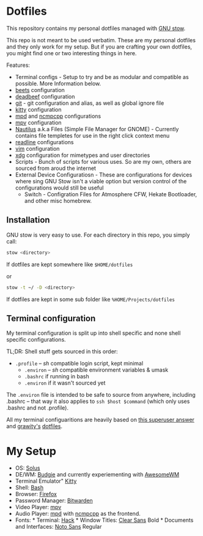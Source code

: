 # Dotfiles 
This repository contains my personal dotfiles managed with [GNU stow](http://www.gnu.org/software/stow/).

This repo is not meant to be used verbatim. These are my personal dotfiles and they only work for my setup. But if you are crafting your own dotfiles, you might find one or two interesting things in here.

Features:
* Terminal configs -  Setup to try and be as modular and compatible as possible. More Information below.
* [beets](https://beets.io/) configuration
* [deadbeef](http://deadbeef.sourceforge.net/) configuration
* [git](https://git-scm.com/) - git configuration and alias, as well as global ignore file
* [kitty](https://sw.kovidgoyal.net/kitty/) configuration
* [mpd](https://www.musicpd.org/) and [ncmpcpp](https://rybczak.net/ncmpcpp/) configurations
* [mpv](https://mpv.io/) configuration
* [Nautilus](https://wiki.gnome.org/action/show/Apps/Files) a.k.a Files (Simple File Manager for GNOME) - Currently contains file templetes for use in the right click context menu
* [readline](https://tiswww.case.edu/php/chet/readline/rltop.html) configurations
* [vim](https://www.vim.org/) configuration
* [xdg](https://www.freedesktop.org/wiki/Software/xdg-utils/) configuration for mimetypes and user directories
* Scripts - Bunch of scripts for various uses. So are my own, others are sourced from aroud the internet
* External Device Configuratiosn -  These are configurations for devices where sing GNU Stow isn't a viable option but version control of the configurations would still be useful
	* Switch - Configration Files for Atmosphere CFW, Hekate Bootloader, and other misc homebrew.

## Installation
GNU stow is very easy to use. For each directory in this repo, you simply call:
```sh
stow <directory>
```
If dotfiles are kept somewhere like `$HOME/dotfiles`

or 

```sh
stow -t ~/ -D <directory>
```
If dotfiles are kept in some sub folder like `%HOME/Projects/dotfiles`

## Terminal configuration

My terminal configuration is split up into shell specific and none shell specific configurations. 

TL;DR:
Shell stuff gets sourced in this order:

  * `.profile` – *sh* compatible login script, kept minimal
      * `.environ` – *sh* compatible environment variables & umask
      * `.bashrc` if running in bash
	  * `.environ` if it wasn't sourced yet

The `.environ` file is intended to be safe to source from anywhere, including .bashrc – that way it also applies to `ssh $host $command` (which only uses .bashrc and not .profile).

All my terminal configuaritions are heavily based on [this superuser answer](https://superuser.com/a/789499) and [grawity's](https://github.com/grawity) [dotfiles](https://github.com/grawity/dotfiles).

# My Setup
* OS: [Solus](https://getsol.us/home/)
* DE/WM: [Budgie](https://github.com/solus-project/budgie-desktop) and currently experiementing with [AwesomeWM](https://awesomewm.org/)
* Terminal Emulator" [Kitty](https://sw.kovidgoyal.net/kitty/)
* Shell: [Bash](https://www.gnu.org/software/bash/)
* Browser: [Firefox](https://www.mozilla.org/firefox/)
* Password Manager: [Bitwarden](https://bitwarden.com/)
* Video Player: [mpv](https://bitwarden.com/)
* Audio Player: [mpd](https://www.musicpd.org/) with [ncmpcpp](https://rybczak.net/ncmpcpp/) as the frontend.
* Fonts:
        * Terminal: [Hack](https://github.com/source-foundry/Hack)
        * Window Titles: [Clear Sans](https://01.org/clear-sans) Bold
        * Documents and Interfaces: [Noto Sans](https://www.google.com/get/noto/) Regular
